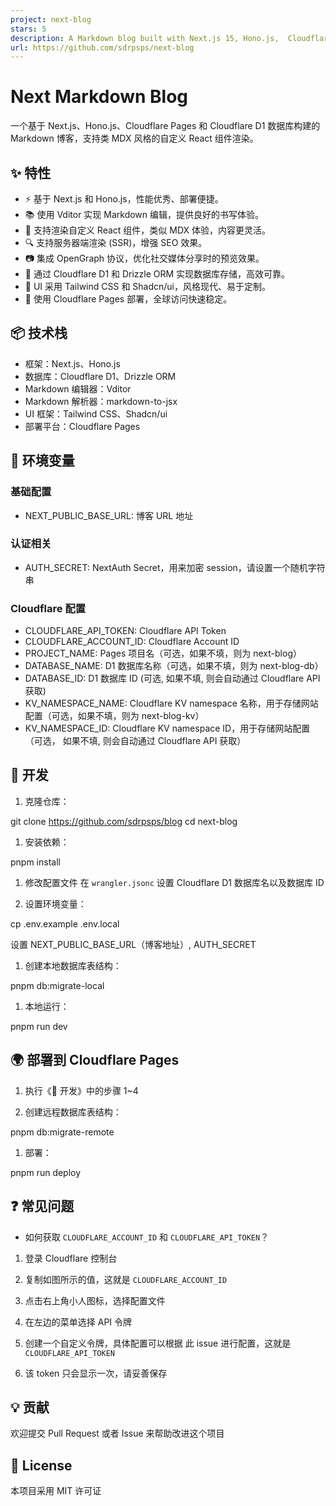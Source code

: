 ```yaml
---
project: next-blog
stars: 5
description: A Markdown blog built with Next.js 15, Hono.js,  Cloudflare Pages, Cloudflare D1, Drizzle ORM, shadcn/ui, Tailwind CSS, and Vditor. Supports rendering custom React components (MDX-like).
url: https://github.com/sdrpsps/next-blog
---
```


Next Markdown Blog
==================

一个基于 Next.js、Hono.js、Cloudflare Pages 和 Cloudflare D1 数据库构建的 Markdown 博客，支持类 MDX 风格的自定义 React 组件渲染。

✨ 特性
----

-   ⚡️ 基于 Next.js 和 Hono.js，性能优秀、部署便捷。
-   📚 使用 Vditor 实现 Markdown 编辑，提供良好的书写体验。
-   🎯 支持渲染自定义 React 组件，类似 MDX 体验，内容更灵活。
-   🔍 支持服务器端渲染 (SSR)，增强 SEO 效果。
-   📷 集成 OpenGraph 协议，优化社交媒体分享时的预览效果。
-   💾 通过 Cloudflare D1 和 Drizzle ORM 实现数据库存储，高效可靠。
-   🎨 UI 采用 Tailwind CSS 和 Shadcn/ui，风格现代、易于定制。
-   🚀 使用 Cloudflare Pages 部署，全球访问快速稳定。

📦 技术栈
------

-   框架：Next.js、Hono.js
-   数据库：Cloudflare D1、Drizzle ORM
-   Markdown 编辑器：Vditor
-   Markdown 解析器：markdown-to-jsx
-   UI 框架：Tailwind CSS、Shadcn/ui
-   部署平台：Cloudflare Pages

🔑 环境变量
-------

### 基础配置

-   NEXT\_PUBLIC\_BASE\_URL: 博客 URL 地址

### 认证相关

-   AUTH\_SECRET: NextAuth Secret，用来加密 session，请设置一个随机字符串

### Cloudflare 配置

-   CLOUDFLARE\_API\_TOKEN: Cloudflare API Token
-   CLOUDFLARE\_ACCOUNT\_ID: Cloudflare Account ID
-   PROJECT\_NAME: Pages 项目名（可选，如果不填，则为 next-blog）
-   DATABASE\_NAME: D1 数据库名称（可选，如果不填，则为 next-blog-db）
-   DATABASE\_ID: D1 数据库 ID (可选, 如果不填, 则会自动通过 Cloudflare API 获取)
-   KV\_NAMESPACE\_NAME: Cloudflare KV namespace 名称，用于存储网站配置（可选，如果不填，则为 next-blog-kv）
-   KV\_NAMESPACE\_ID: Cloudflare KV namespace ID，用于存储网站配置 （可选， 如果不填, 则会自动通过 Cloudflare API 获取）

🚧 开发
-----

1.  克隆仓库：

git clone https://github.com/sdrpsps/blog
cd next-blog

1.  安装依赖：

pnpm install

1.  修改配置文件 在 `wrangler.jsonc` 设置 Cloudflare D1 数据库名以及数据库 ID
    
2.  设置环境变量：
    

cp .env.example .env.local

设置 NEXT\_PUBLIC\_BASE\_URL（博客地址）, AUTH\_SECRET

1.  创建本地数据库表结构：

pnpm db:migrate-local

1.  本地运行：

pnpm run dev

🌍 部署到 Cloudflare Pages
-----------------------

1.  执行《🚧 开发》中的步骤 1~4
    
2.  创建远程数据库表结构：
    

pnpm db:migrate-remote

1.  部署：

pnpm run deploy

❓ 常见问题
------

-   如何获取 `CLOUDFLARE_ACCOUNT_ID` 和 `CLOUDFLARE_API_TOKEN`？

1.  登录 Cloudflare 控制台
    
2.  复制如图所示的值，这就是 `CLOUDFLARE_ACCOUNT_ID`
    
3.  点击右上角小人图标，选择配置文件
    
4.  在左边的菜单选择 API 令牌
    
5.  创建一个自定义令牌，具体配置可以根据 此 issue 进行配置，这就是 `CLOUDFLARE_API_TOKEN`
    
6.  该 token 只会显示一次，请妥善保存
    

💡 贡献
-----

欢迎提交 Pull Request 或者 Issue 来帮助改进这个项目

📄 License
----------

本项目采用 MIT 许可证
